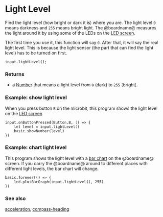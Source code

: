 # Light Level

Find the light level (how bright or dark it is) where you are. The light level `0` means darkness and `255` means bright light. The @boardname@ measures the light around it by using some of the LEDs on the [LED screen](/device/screen).

The first time you use it, this function will say `0`. After that, it will say the real light level. This is because the light sensor (the part that can find the light level) has to be turned on first.

```sig
input.lightLevel();
```

### Returns

* a [Number](/reference/types/number) that means a light level from `0` (dark) to `255` (bright).

### Example: show light level

When you press button `B` on the microbit, this program shows the light level on the [LED screen](/device/screen).

```blocks
input.onButtonPressed(Button.B, () => {
    let level = input.lightLevel()
    basic.showNumber(level)
})
```

### Example: chart light level

This program shows the light level with a [bar chart](/reference/led/plot-bar-graph) on the @boardname@ screen. If you carry the @boardname@ around to different places with different light levels, the bar chart will change.

```blocks
basic.forever(() => {
    led.plotBarGraph(input.lightLevel(), 255)
})
```

### See also

[acceleration](/reference/input/acceleration), [compass-heading](/reference/input/compass-heading)